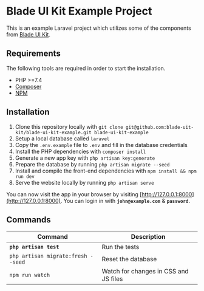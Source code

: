 # Blade UI Kit Example Project

This is an example Laravel project which utilizes some of the components from [Blade UI Kit](https://github.com/blade-ui-kit/blade-ui-kit).

## Requirements

The following tools are required in order to start the installation.

- PHP >=7.4
- [Composer](https://getcomposer.org/download/)
- [NPM](https://docs.npmjs.com/downloading-and-installing-node-js-and-npm)

## Installation

1. Clone this repository locally with `git clone git@github.com:blade-uit-kit/blade-ui-kit-example.git blade-ui-kit-example`
2. Setup a local database called `laravel`
3. Copy the `.env.example` file to `.env` and fill in the database credentials
4. Install the PHP dependencies with `composer install` 
5. Generate a new app key with `php artisan key:generate`
6. Prepare the database by running `php artisan migrate --seed` 
7. Install and compile the front-end dependencies with `npm install && npm run dev`
8. Serve the website locally by running `php artisan serve`

You can now visit the app in your browser by visiting [http://127.0.0.1:8000](http://127.0.0.1:8000). You can login in with **`john@example.com`** & **`password`**.

## Commands

Command | Description
--- | ---
**`php artisan test`** | Run the tests
`php artisan migrate:fresh --seed` | Reset the database
`npm run watch` | Watch for changes in CSS and JS files
